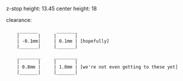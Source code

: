 z-stop height: 13.45
center height: 18

clearance:

        ________       ________
        |       |     |       |
        | -0.1mm|     | 0.1mm | [hopefully]
        |_______|     |_______|

        _________     _________
        |       |     |       |
        | 0.8mm |     | 1.0mm | [we're not even getting to these yet]
        |_______|     |_______|
